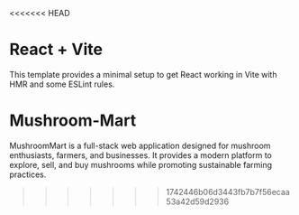 <<<<<<< HEAD
# React + Vite

This template provides a minimal setup to get React working in Vite with HMR and some ESLint rules.
# Mushroom-Mart
MushroomMart is a full-stack web application designed for mushroom enthusiasts, farmers, and businesses. It provides a modern platform to explore, sell, and buy mushrooms while promoting sustainable farming practices.
>>>>>>> 1742446b06d3443fb7b7f56ecaa53a42d59d2936
